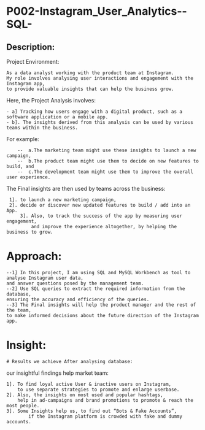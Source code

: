 # P002-Instagram_User_Analytics--SQL-

## Description:
Project Environment:
 
	As a data analyst working with the product team at Instagram. 
 	My role involves analysing user interactions and engagement with the Instagram app,
  	to provide valuable insights that can help the business grow.
   
Here, the Project Analysis involves:
 	
  	- a] Tracking how users engage with a digital product, such as a software application or a mobile app. 									- b]. The insights derived from this analysis can be used by various teams within the business.

 
  For example:
  
		--	a.The marketing team might use these insights to launch a new campaign, 
		--	b.The product team might use them to decide on new features to build, and 
		--	c.The development team might use them to improve the overall user experience.

  
 The Final insights are then used by teams across the business: 
  
  	 1]. to launch a new marketing campaign, 
   	 2]. decide or discover new updated features to build / add into an App. 
    	 3]. Also, to track the success of the app by measuring user engagement,
     		 and improve the experience altogether, by helping the business to grow.

# Approach:
	--1] In this project, I am using SQL and MySQL Workbench as tool to analyse Instagram user data,
  	and answer questions posed by the management team. 
 	--2] Use SQL queries to extract the required information from the database, 
  	ensuring the accuracy and efficiency of the queries.
  	--3] The Final insights will help the product manager and the rest of the team,
   	to make informed decisions about the future direction of the Instagram app.

# Insight:
	# Results we achieve After analysing database: 
 
 our insightful findings help market team: 
  
	1]. To find loyal active User & inactive users on Instagram,
 		to use separate strategies to promote and enlarge userbase.
  	2]. Also, the insights on most used and popular hashtags, 
   		help in ad-campaigns and brand promotions to promote & reach the most people.
   	3]. Some Insights help us, to find out “Bots & Fake Accounts”, 
    		if the Instagram platform is crowded with fake and dummy accounts.
